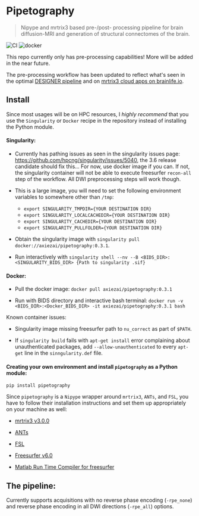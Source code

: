 # Pipetography
> Nipype and mrtrix3 based pre-/post- processing pipeline for brain diffusion-MRI and generation of structural connectomes of the brain.


![CI](https://github.com/axiezai/pipetography/workflows/CI/badge.svg)
![docker](https://img.shields.io/docker/v/axiezai/pipetography)

This repo currently only has pre-processing capabilities! More will be added in the near future.

The pre-processing workflow has been updated to reflect what's seen in the optimal [DESIGNER pipeline](http://www.sciencedirect.com/science/article/pii/S1053811918306827) and on [mrtrix3 cloud apps on brainlife.io](https://brainlife.io). 

## Install

Since most usages will be on HPC resources, I <em>highly recommend</em> that you use the `Singularity` or `Docker` recipe in the repository instead of installing the Python module.

#### Singularity:

 - Currently has pathing issues as seen in the singularity issues page: https://github.com/hpcng/singularity/issues/5040, the 3.6 release candidate should fix this... For now, use docker image if you can. If not, the singularity container will not be able to execute freesurfer `recon-all` step of the workflow. All DWI preprocessing steps will work though.
 
 - This is a large image, you will need to set the following environment variables to somewhere other than `/tmp`:
     - `export SINGULARITY_TMPDIR={YOUR DESTINATION DIR}`
     - `export SINGULARITY_LOCALCACHEDIR={YOUR DESTINATION DIR}`
     - `export SINGULARITY_CACHEDIR={YOUR DESTINATION DIR}`
     - `export SINGULARITY_PULLFOLDER={YOUR DESTINATION DIR}`
     
 - Obtain the singularity image with `singularity pull docker://axiezai/pipetography:0.3.1`.
 
 - Run interactively with `singularity shell --nv --B <BIDS_DIR>:<SINGULARITY_BIDS_DIR> {Path to singularity .sif}`
 
#### Docker:

 - Pull the docker image: `docker pull axiezai/pipetography:0.3.1`
 
 - Run with BIDS directory and interactive bash terminal: `docker run -v <BIDS_DIR>:<Docker_BIDS_DIR> -it axiezai/pipetography:0.3.1 bash`

Known container issues:
 - Singularity image missing freesurfer path to `nu_correct` as part of `$PATH`. 

 - If `singularity build` fails with `apt-get install` error complaining about unauthenticated packages, add `--allow-unauthenticated` to every `apt-get` line in the `sinngularity.def` file.
 
#### Creating your own environment and install `pipetography` as a Python module:

`pip install pipetography`

Since `pipetography` is a `Nipype` wrapper around `mrtrix3`, `ANTs`, and `FSL`, you have to follow their installation instructions and set them up appropriately on your machine as well:    
 - [mrtrix3 v3.0.0](https://mrtrix.readthedocs.io/en/latest/installation/before_install.html)
 
 - [ANTs](https://github.com/ANTsX/ANTs/wiki/Compiling-ANTs-on-Linux-and-Mac-OS)
     
 - [FSL](https://fsl.fmrib.ox.ac.uk/fsl/fslwiki/FslInstallation)
 
 - [Freesurfer v6.0](https://surfer.nmr.mgh.harvard.edu/fswiki/DownloadAndInstall)
 
 - [Matlab Run Time Compiler for freesurfer](https://surfer.nmr.mgh.harvard.edu/fswiki/MatlabRuntime)
 

## The pipeline:

Currently supports acquisitions with no reverse phase encoding (`-rpe_none`)  and reverse phase encoding in all DWI directions (`-rpe_all`) options.
